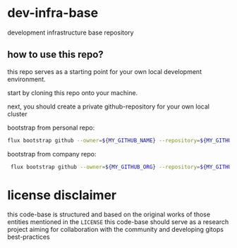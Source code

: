 # dev-infra-base
development infrastructure base repository

## how to use this repo?
this repo serves as a starting point for your own local development environment.

start by cloning this repo onto your machine.

next, you should create a private github-repository for your own local cluster


bootstrap from personal repo:
```bash
flux bootstrap github --owner=${MY_GITHUB_NAME} --repository=${MY_GITHUB_REPO} --path=clusters/local --branch=main --read-write-key --hostname github.com --personal
```

bootstrap from company repo:
```bash
 flux bootstrap github --owner=${MY_GITHUB_ORG} --repository=${MY_GITHUB_REPO} --path=clusters/local --branch=main --read-write-key --team ${MY_GITHUB_TEAM} --hostname github.com
```

# license disclaimer
this code-base is structured and based on the original works of those entities mentioned in the `LICENSE`
this code-base should serve as a research project aiming for collaboration with the community and developing gitops best-practices

